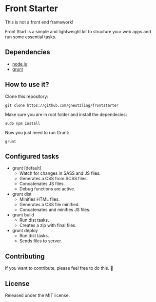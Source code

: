 # Front Starter

This is not a front end framework!

Front Start is a simple and lightweight kit to structure your web apps and run some essential tasks.

## Dependencies

- [node.js](http://nodejs.org/)
- [grunt](http://gruntjs.com/)

## How to use it?

Clone this repository:

```
git clone https://github.com/gneutzling/frontstarter
```

Make sure you are in root folder and install the dependecies:
```
sudo npm install
```

Now you just need to run Grunt:

```
grunt
```

## Configured tasks

- grunt [default]
	- Watch for changes in SASS and JS files.
	- Generates a CSS from SCSS files.
	- Concatenates JS files.
	- Debug functions are active.
- grunt dist
	- Minifies HTML files.
	- Generates a CSS file minified.
	- Concatenates and minifies JS files.
- grunt build
	- Run dist tasks.
	- Creates a zip with final files.
- grunt deploy
	- Run dist tasks.
	- Sends files to server.

## Contributing

If you want to contribute, please feel free to do this. :beers:

## License

Released under the MIT license.